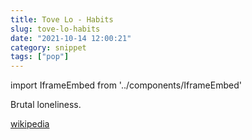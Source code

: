 ```yaml
---
title: Tove Lo - Habits
slug: tove-lo-habits
date: "2021-10-14 12:00:21"
category: snippet
tags: ["pop"]
---
```


import IframeEmbed from '../components/IframeEmbed'

Brutal loneliness.

<IframeEmbed src='https://youtube.com/embed/SYM-RJwSGQ8' />

[wikipedia](https://en.wikipedia.org/wiki/Tove_Lo#Songwriting)

